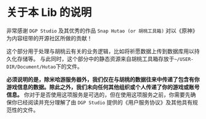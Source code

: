 #  关于本 Lib 的说明

非常感谢 `DGP Studio` 及其优秀的作品 `Snap Hutao (or 胡桃工具箱)` 对以《原神》为内容纽带的开源社区所做的贡献！

这个部分用于处理与胡桃云有关的业务逻辑，比如将祈愿数据上传到数据库用以持久化存储等。
与此同时，这个部分中的静态资源来自胡桃工具箱存放于`~/USER-DIR/Document/Hutao`下的文件。

**必须说明的是，除米哈游服务器外，我们仅在与胡桃的数据往来中传递了包含有你游戏信息的数据。除此之外，我们未向任何其他组织或个人传递了你的游戏或账号信息。**
你对于是否使用这项服务是可选的，但在使用这项服务之前，你需要先确保你已经阅读并充分理解了由 `DGP Studio` 提供的《用户服务协议》及其他具有规范性的文件。
